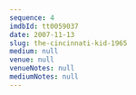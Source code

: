 ```yaml
---
sequence: 4
imdbId: tt0059037
date: 2007-11-13
slug: the-cincinnati-kid-1965
medium: null
venue: null
venueNotes: null
mediumNotes: null
---
```


